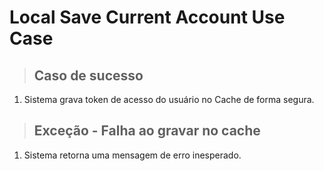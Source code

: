 # Local Save Current Account Use Case

> ## Caso de sucesso
1. Sistema grava token de acesso do usuário no Cache de forma segura.

> ## Exceção - Falha ao gravar no cache
1. Sistema retorna uma mensagem de erro inesperado.
